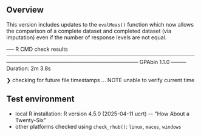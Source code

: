 ## Overview

This version includes updates to the `evalMeas()` function which now allows the comparison of a complete dataset and completed dataset (via imputation) even if the number of response levels are not equal.

── R CMD check results ───────────────────────────────────────────────────────────────────────────────────── GPAbin 1.1.0 ────
Duration: 2m 3.8s

❯ checking for future file timestamps ... NOTE
  unable to verify current time

## Test environment

-   local R installation: R version 4.5.0 (2025-04-11 ucrt) -- "How About a Twenty-Six"
-   other platforms checked using `check_rhub()`: `linux`, `macos`, `windows`
